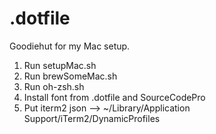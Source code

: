 # .dotfile

Goodiehut for my Mac setup.

1. Run setupMac.sh
2. Run brewSomeMac.sh
3. Run oh-zsh.sh
4. Install font from .dotfile and SourceCodePro
5. Put iterm2 json --> ~/Library/Application Support/iTerm2/DynamicProfiles
